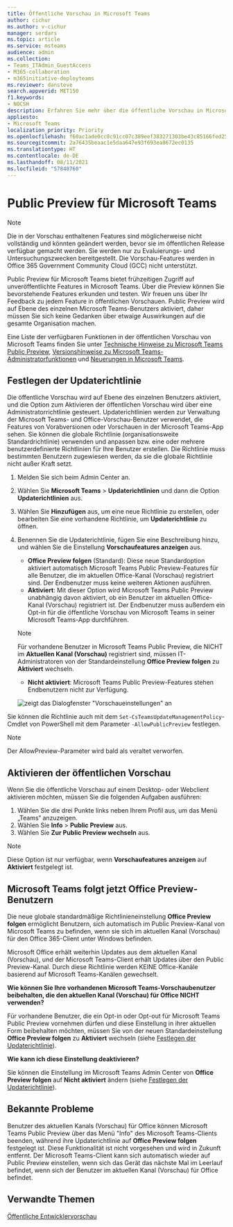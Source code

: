 ```yaml
---
title: Öffentliche Vorschau in Microsoft Teams
author: cichur
ms.author: v-cichur
manager: serdars
ms.topic: article
ms.service: msteams
audience: admin
ms.collection:
- Teams_ITAdmin_GuestAccess
- M365-collaboration
- m365initiative-deployteams
ms.reviewer: dansteve
search.appverid: MET150
f1.keywords:
- NOCSH
description: Erfahren Sie mehr über die öffentliche Vorschau in Microsoft Teams. Testen Sie neue Features, und senden Sie Feedback.
appliesto:
- Microsoft Teams
localization_priority: Priority
ms.openlocfilehash: f60ac1ade0cc0c91cc07c389eef383271303be43c85166fed2502821468b6f9c
ms.sourcegitcommit: 2a76435beaac1e5daa647e93f693ea8672ec0135
ms.translationtype: HT
ms.contentlocale: de-DE
ms.lasthandoff: 08/11/2021
ms.locfileid: "57848760"
---
```

# <a name="microsoft-teams-public-preview"></a>Public Preview für Microsoft Teams

> [!NOTE] 
> Die in der Vorschau enthaltenen Features sind möglicherweise nicht vollständig und könnten geändert werden, bevor sie im öffentlichen Release verfügbar gemacht werden. Sie werden nur zu Evaluierungs- und Untersuchungszwecken bereitgestellt. Die Vorschau-Features werden in Office 365 Government Community Cloud (GCC) nicht unterstützt.

Public Preview für Microsoft Teams bietet frühzeitigen Zugriff auf unveröffentlichte Features in Microsoft Teams. Über die Preview können Sie bevorstehende Features erkunden und testen. Wir freuen uns über Ihr Feedback zu jedem Feature in öffentlichen Vorschauen. Public Preview wird auf Ebene des einzelnen Microsoft Teams-Benutzers aktiviert, daher müssen Sie sich keine Gedanken über etwaige Auswirkungen auf die gesamte Organisation machen.

Eine Liste der verfügbaren Funktionen in der öffentlichen Vorschau von Microsoft Teams finden Sie unter [Technische Hinweise zu Microsoft Teams Public Preview](https://techcommunity.microsoft.com/t5/microsoft-teams-public-preview/bd-p/MicrosoftTeamsPublicPreview), [Versionshinweise zu Microsoft Teams-Administratorfunktionen](/OfficeUpdates/teams-admin) und [Neuerungen in Microsoft Teams](https://support.microsoft.com/office/what-s-new-in-microsoft-teams-d7092a6d-c896-424c-b362-a472d5f105de).

## <a name="set-the-update-policy"></a>Festlegen der Updaterichtlinie

Die öffentliche Vorschau wird auf Ebene des einzelnen Benutzers aktiviert, und die Option zum Aktivieren der öffentlichen Vorschau wird über eine Administratorrichtlinie gesteuert. Updaterichtlinien werden zur Verwaltung der Microsoft Teams- und Office-Vorschau-Benutzer verwendet, die Features von Vorabversionen oder Vorschauen in der Microsoft Teams-App sehen. Sie können die globale Richtlinie (organisationsweite Standardrichtlinie) verwenden und anpassen bzw. eine oder mehrere benutzerdefinierte Richtlinien für Ihre Benutzer erstellen. Die Richtlinie muss bestimmten Benutzern zugewiesen werden, da sie die globale Richtlinie nicht außer Kraft setzt.

1. Melden Sie sich beim Admin Center an.

2. Wählen Sie **Microsoft Teams** > **Updaterichtlinien** und dann die Option **Updaterichtlinien** aus.

1. Wählen Sie **Hinzufügen** aus, um eine neue Richtlinie zu erstellen, oder bearbeiten Sie eine vorhandene Richtlinie, um **Updaterichtlinie** zu öffnen.

2. Benennen Sie die Updaterichtlinie, fügen Sie eine Beschreibung hinzu, und wählen Sie die Einstellung **Vorschaufeatures anzeigen** aus.

   -   **Office Preview folgen** (Standard): Diese neue Standardoption aktiviert automatisch Microsoft Teams Public Preview-Features für alle Benutzer, die im aktuellen Office-Kanal (Vorschau) registriert sind. Der Endbenutzer muss keine weiteren Aktionen ausführen.
   -   **Aktiviert**: Mit dieser Option wird Microsoft Teams Public Preview unabhängig davon aktiviert, ob ein Benutzer im aktuellen Office-Kanal (Vorschau) registriert ist. Der Endbenutzer muss außerdem ein Opt-in für die öffentliche Vorschau von Microsoft Teams in seiner Microsoft Teams-App durchführen.

   > [!NOTE]  
   > Für vorhandene Benutzer in Microsoft Teams Public Preview, die NICHT im **Aktuellen Kanal (Vorschau)** registriert sind, müssen IT-Administratoren von der Standardeinstellung **Office Preview folgen** zu **Aktiviert** wechseln.
 
   - **Nicht aktiviert**: Microsoft Teams Public Preview-Features stehen Endbenutzern nicht zur Verfügung.

    ![zeigt das Dialogfenster "Vorschaueinstellungen" an](media/public-preview-policy.png)  

Sie können die Richtlinie auch mit dem `Set-CsTeamsUpdateManagementPolicy`-Cmdlet von PowerShell mit dem Parameter `-AllowPublicPreview` festlegen.

> [!NOTE]   
> Der AllowPreview-Parameter wird bald als veraltet verworfen.

## <a name="enable-public-preview"></a>Aktivieren der öffentlichen Vorschau

Wenn Sie die öffentliche Vorschau auf einem Desktop- oder Webclient aktivieren möchten, müssen Sie die folgenden Aufgaben ausführen:

1. Wählen Sie die drei Punkte links neben Ihrem Profil aus, um das Menü „Teams“ anzuzeigen.
2. Wählen Sie **Info** > **Public Preview** aus.
3. Wählen Sie **Zur Public Preview wechseln** aus.

> [!NOTE]  
> Diese Option ist nur verfügbar, wenn **Vorschaufeatures anzeigen** auf **Aktiviert** festgelegt ist.

## <a name="teams-now-follows-office-preview-users"></a>Microsoft Teams folgt jetzt Office Preview-Benutzern

Die neue globale standardmäßige Richtlinieneinstellung **Office Preview folgen** ermöglicht Benutzern, sich automatisch im Public Preview-Kanal von Microsoft Teams zu befinden, wenn sie sich im aktuellen Kanal (Vorschau) für den Office 365-Client unter Windows befinden.

Microsoft Office erhält weiterhin Updates aus dem aktuellen Kanal (Vorschau), und der Microsoft Teams-Client erhält Updates über den Public Preview-Kanal. Durch diese Richtlinie werden KEINE Office-Kanäle basierend auf Microsoft Teams-Kanälen gewechselt. 

**Wie können Sie Ihre vorhandenen Microsoft Teams-Vorschaubenutzer beibehalten, die den aktuellen Kanal (Vorschau) für Office NICHT verwenden?**

Für vorhandene Benutzer, die ein Opt-in oder Opt-out für Microsoft Teams Public Preview vornehmen dürfen und diese Einstellung in ihrer aktuellen Form beibehalten möchten, müssen Sie von der neuen Standardeinstellung **Office Preview folgen** zu **Aktiviert** wechseln (siehe [Festlegen der Updaterichtlinie](#set-the-update-policy)).

**Wie kann ich diese Einstellung deaktivieren?**

Sie können die Einstellung im Microsoft Teams Admin Center von **Office Preview folgen** auf **Nicht aktiviert** ändern (siehe [Festlegen der Updaterichtlinie](#set-the-update-policy)).

## <a name="known-issues"></a>Bekannte Probleme

Benutzer des aktuellen Kanals (Vorschau) für Office können Microsoft Teams Public Preview über das Menü "Info" des Microsoft Teams-Clients beenden, während ihre Updaterichtlinie auf **Office Preview folgen** festgelegt ist. Diese Funktionalität ist nicht vorgesehen und wird in Zukunft entfernt. Der Microsoft Teams-Client kann sich automatisch wieder auf Public Preview einstellen, wenn sich das Gerät das nächste Mal im Leerlauf befindet, wenn sich der Benutzer im aktuellen Kanal (Vorschau) für Office befindet.

## <a name="related-topics"></a>Verwandte Themen

[Öffentliche Entwicklervorschau](/microsoftteams/platform/resources/dev-preview/developer-preview-intro)
